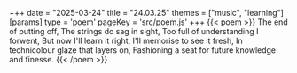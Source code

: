 +++
date = "2025-03-24"
title = "24.03.25"
themes = ["music", "learning"]
[params]
  type = 'poem'
  pageKey = 'src/poem.js'
+++
{{< poem >}}
The end of putting off,
The strings do sag in sight,
Too full of understanding I forwent,
But now I'll learn it right,
I'll memorise to see it fresh,
In technicolour glaze that layers on,
Fashioning a seat for future knowledge and finesse.
{{< /poem >}}
